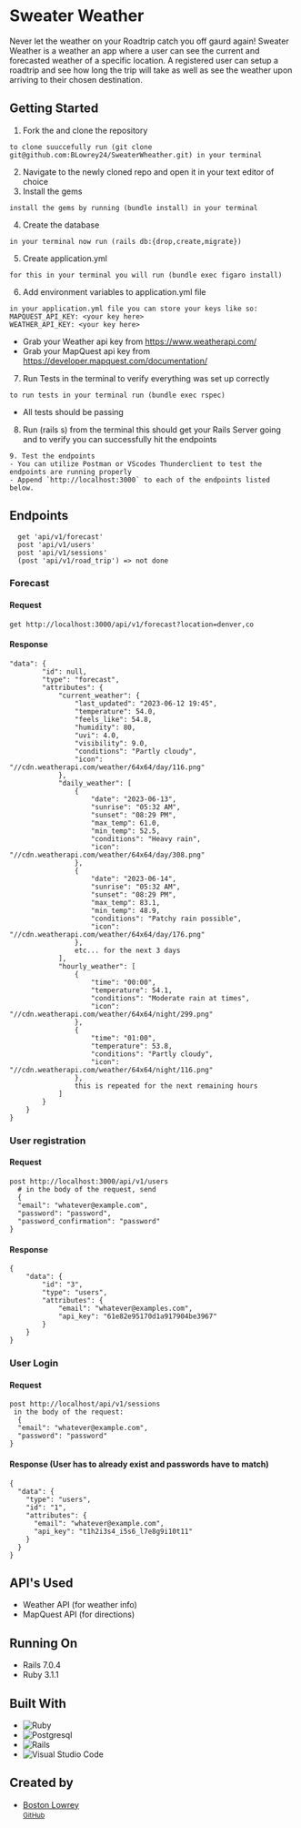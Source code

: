 # Sweater Weather

Never let the weather on your Roadtrip catch you off gaurd again!
Sweater Weather is a weather an app where a user can see the current and forecasted weather of a specific location. 
A registered user can setup a roadtrip and see how long the trip will take as well as see the weather upon arriving to their chosen destination.

## <b>Getting Started</b>

1. Fork the and clone the repository
``` 
to clone suuccefully run (git clone git@github.com:BLowrey24/SweaterWheather.git) in your terminal
```
2. Navigate to the newly cloned repo and open it in your text editor of choice
3. Install the gems
```
install the gems by running (bundle install) in your terminal
```
4. Create the database
```
in your terminal now run (rails db:{drop,create,migrate})
```
5. Create application.yml
```
for this in your terminal you will run (bundle exec figaro install)
```
6. Add environment variables to application.yml file
``` 
in your application.yml file you can store your keys like so:
MAPQUEST_API_KEY: <your key here>
WEATHER_API_KEY: <your key here>
```
- Grab your Weather api key from https://www.weatherapi.com/
- Grab your MapQuest api key from https://developer.mapquest.com/documentation/ 

7. Run Tests in the terminal to verify everything was set up correctly
```
to run tests in your terminal run (bundle exec rspec)
```
- All tests should be passing
8. Run (rails s) from the terminal this should get your Rails Server going and to verify you can successfully hit the endpoints
```
9. Test the endpoints
- You can utilize Postman or VScodes Thunderclient to test the endpoints are running properly
- Append `http://localhost:3000` to each of the endpoints listed below.
```
## Endpoints
```
  get 'api/v1/forecast'
  post 'api/v1/users'
  post 'api/v1/sessions'
  (post 'api/v1/road_trip') => not done
```
### Forecast

#### Request
```
get http://localhost:3000/api/v1/forecast?location=denver,co
```
#### Response
```
"data": {
        "id": null,
        "type": "forecast",
        "attributes": {
            "current_weather": {
                "last_updated": "2023-06-12 19:45",
                "temperature": 54.0,
                "feels_like": 54.8,
                "humidity": 80,
                "uvi": 4.0,
                "visibility": 9.0,
                "conditions": "Partly cloudy",
                "icon": "//cdn.weatherapi.com/weather/64x64/day/116.png"
            },
            "daily_weather": [
                {
                    "date": "2023-06-13",
                    "sunrise": "05:32 AM",
                    "sunset": "08:29 PM",
                    "max_temp": 61.0,
                    "min_temp": 52.5,
                    "conditions": "Heavy rain",
                    "icon": "//cdn.weatherapi.com/weather/64x64/day/308.png"
                },
                {
                    "date": "2023-06-14",
                    "sunrise": "05:32 AM",
                    "sunset": "08:29 PM",
                    "max_temp": 83.1,
                    "min_temp": 48.9,
                    "conditions": "Patchy rain possible",
                    "icon": "//cdn.weatherapi.com/weather/64x64/day/176.png"
                },
                etc... for the next 3 days
            ],
            "hourly_weather": [
                {
                    "time": "00:00",
                    "temperature": 54.1,
                    "conditions": "Moderate rain at times",
                    "icon": "//cdn.weatherapi.com/weather/64x64/night/299.png"
                },
                {
                    "time": "01:00",
                    "temperature": 53.8,
                    "conditions": "Partly cloudy",
                    "icon": "//cdn.weatherapi.com/weather/64x64/night/116.png"
                },
                this is repeated for the next remaining hours
            ]
        }
    }
}
```

### User registration

#### Request
```
post http://localhost:3000/api/v1/users
  # in the body of the request, send
  {
  "email": "whatever@example.com",
  "password": "password",
  "password_confirmation": "password"
}
```
#### Response
```
{
    "data": {
        "id": "3",
        "type": "users",
        "attributes": {
            "email": "whatever@examples.com",
            "api_key": "61e82e95170d1a917904be3967"
        }
    }
}
```

### User Login

#### Request
```
post http://localhost/api/v1/sessions
 in the body of the request:
  {
  "email": "whatever@example.com",
  "password": "password"
}
```

#### Response (User has to already exist and passwords have to match)
```
{
  "data": {
    "type": "users",
    "id": "1",
    "attributes": {
      "email": "whatever@example.com",
      "api_key": "t1h2i3s4_i5s6_l7e8g9i10t11"
    }
  }
}
```

## API's Used
- Weather API (for weather info)
- MapQuest API (for directions)

## Running On
  - Rails 7.0.4
  - Ruby 3.1.1

## Built With
* ![Ruby](https://img.shields.io/badge/ruby-%23CC342D.svg?style=for-the-badge&logo=ruby&logoColor=white)
* ![Postgresql](https://img.shields.io/badge/PostgreSQL-316192?style=for-the-badge&logo=postgresql&logoColor=white)
* ![Rails](https://img.shields.io/badge/rails-%23CC0000.svg?style=for-the-badge&logo=ruby-on-rails&logoColor=white)
* ![Visual Studio Code](https://img.shields.io/badge/Visual%20Studio%20Code-0078d7.svgstyle=for-the-badgelogo=visual-studio-codelogoColor=white)

## Created by
- <a href="https://github.com/BLowrey24">Boston Lowrey</a><br>
<small><a href="https://www.linkedin.com/in/boston-lowrey/">GitHub</a></small>

